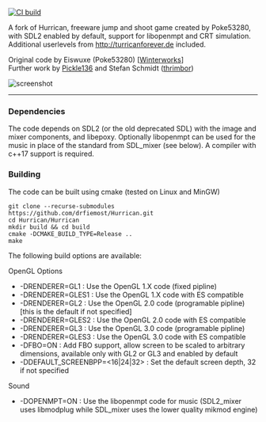 [![CI build](https://github.com/drfiemost/Hurrican/actions/workflows/build.yml/badge.svg)](https://github.com/drfiemost/Hurrican/actions/workflows/build.yml)

A fork of Hurrican, freeware jump and shoot game created by Poke53280, with SDL2 enabled by default, support for libopenmpt and CRT simulation.
Additional userlevels from http://turricanforever.de included.

Original code by Eiswuxe (Poke53280) [[Winterworks](https://www.winterworks.de/project/hurrican/)]  
Further work by [Pickle136](https://sourceforge.net/projects/hurrican/) and Stefan Schmidt ([thrimbor](https://github.com/thrimbor/Hurrican))

![screenshot](https://github.com/drfiemost/Hurrican/wiki/images/level1.png)

---

### Dependencies

The code depends on SDL2 (or the old deprecated SDL) with the image and mixer components, and libepoxy.
Optionally libopenmpt can be used for the music in place of the standard from SDL_mixer (see below).
A compiler with c++17 support is required.

### Building

The code can be built using cmake (tested on Linux and MinGW)

    git clone --recurse-submodules https://github.com/drfiemost/Hurrican.git
    cd Hurrican/Hurrican
    mkdir build && cd build
    cmake -DCMAKE_BUILD_TYPE=Release ..
    make

The following build options are available:

OpenGL Options
* -DRENDERER=GL1          : Use the OpenGL 1.X code (fixed pipline)
* -DRENDERER=GLES1        : Use the OpenGL 1.X code with ES compatible
* -DRENDERER=GL2          : Use the OpenGL 2.0 code (programable pipline) [this is the default if not specified]
* -DRENDERER=GLES2        : Use the OpenGL 2.0 code with ES compatible
* -DRENDERER=GL3          : Use the OpenGL 3.0 code (programable pipline)
* -DRENDERER=GLES3        : Use the OpenGL 3.0 code with ES compatible
* -DFBO=ON                : Add FBO support, allow screen to be scaled to arbitrary dimensions, available only with GL2 or GL3 and enabled by default
* -DDEFAULT_SCREENBPP=<16|24|32> : Set the default screen depth, 32 if not specified

Sound
* -DOPENMPT=ON            : Use the libopenmpt code for music (SDL2_mixer uses libmodplug while SDL_mixer uses the lower quality mikmod engine)

